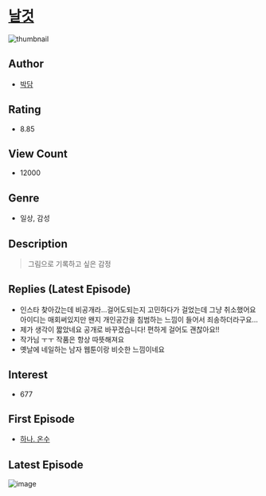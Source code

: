 # [날것](https://comic.naver.com/bestChallenge/list?titleId=432405)
![thumbnail](https://image-comic.pstatic.net/user_contents_data/challenge_comic/2019/02/20/99791/thumbnail_202x1647f9ab512_b9d8_4e96_95d5_304e7bf3e337_00000302.JPEG)

## Author
- [박담](https://comic.naver.com/artistTitle?id=99791)

## Rating
- 8.85

## View Count
- 12000

## Genre
- 일상, 감성

## Description
> 그림으로 기록하고 싶은 감정

## Replies (Latest Episode)
- 인스타 찾아갔는데 비공개라...걸어도되는지 고민하다가 걸었는데 그냥 취소했어요 아이디는 매회써있지만 왠지 개인공간을 침범하는 느낌이 들어서 죄송하더라구요...
- 제가 생각이 짧았네요 공개로 바꾸겠습니다! 편하게 걸어도 괜찮아요!!
- 작가님 ㅜㅜ 작품은 항상 따뜻해져요
- 옛날에 네일하는 남자 웹툰이랑 비슷한 느낌이네요

## Interest
- 677

## First Episode
- [하나. 온수](https://comic.naver.com/bestChallenge/detail?titleId=432405&no=67)

## Latest Episode
![image](https://image-comic.pstatic.net/user_contents_data/challenge_comic/2021/01/05/99791/upload_4063708549545670712.jpeg)
